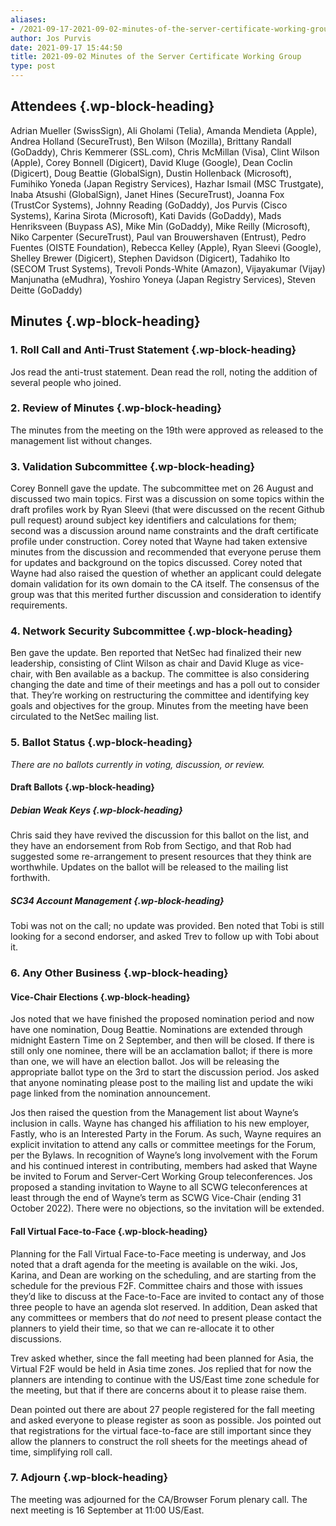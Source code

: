 ```yaml
---
aliases:
- /2021-09-17-2021-09-02-minutes-of-the-server-certificate-working-group/
author: Jos Purvis
date: 2021-09-17 15:44:50
title: 2021-09-02 Minutes of the Server Certificate Working Group
type: post
---
```


## Attendees {.wp-block-heading}

Adrian Mueller (SwissSign), Ali Gholami (Telia), Amanda Mendieta (Apple), Andrea Holland (SecureTrust), Ben Wilson (Mozilla), Brittany Randall (GoDaddy), Chris Kemmerer (SSL.com), Chris McMillan (Visa), Clint Wilson (Apple), Corey Bonnell (Digicert), David Kluge (Google), Dean Coclin (Digicert), Doug Beattie (GlobalSign), Dustin Hollenback (Microsoft), Fumihiko Yoneda (Japan Registry Services), Hazhar Ismail (MSC Trustgate), Inaba Atsushi (GlobalSign), Janet Hines (SecureTrust), Joanna Fox (TrustCor Systems), Johnny Reading (GoDaddy), Jos Purvis (Cisco Systems), Karina Sirota (Microsoft), Kati Davids (GoDaddy), Mads Henriksveen (Buypass AS), Mike Min (GoDaddy), Mike Reilly (Microsoft), Niko Carpenter (SecureTrust), Paul van Brouwershaven (Entrust), Pedro Fuentes (OISTE Foundation), Rebecca Kelley (Apple), Ryan Sleevi (Google), Shelley Brewer (Digicert), Stephen Davidson (Digicert), Tadahiko Ito (SECOM Trust Systems), Trevoli Ponds-White (Amazon), Vijayakumar (Vijay) Manjunatha (eMudhra), Yoshiro Yoneya (Japan Registry Services), Steven Deitte (GoDaddy)

## Minutes {.wp-block-heading}

### 1. Roll Call and Anti-Trust Statement {.wp-block-heading}

Jos read the anti-trust statement. Dean read the roll, noting the addition of several people who joined.

### 2. Review of Minutes {.wp-block-heading}

The minutes from the meeting on the 19th were approved as released to the management list without changes.

### 3. Validation Subcommittee {.wp-block-heading}

Corey Bonnell gave the update. The subcommittee met on 26 August and discussed two main topics. First was a discussion on some topics within the draft profiles work by Ryan Sleevi (that were discussed on the recent Github pull request) around subject key identifiers and calculations for them; second was a discussion around name constraints and the draft certificate profile under construction. Corey noted that Wayne had taken extensive minutes from the discussion and recommended that everyone peruse them for updates and background on the topics discussed. Corey noted that Wayne had also raised the question of whether an applicant could delegate domain validation for its own domain to the CA itself. The consensus of the group was that this merited further discussion and consideration to identify requirements.

### 4. Network Security Subcommittee {.wp-block-heading}

Ben gave the update. Ben reported that NetSec had finalized their new leadership, consisting of Clint Wilson as chair and David Kluge as vice-chair, with Ben available as a backup. The committee is also considering changing the date and time of their meetings and has a poll out to consider that. They’re working on restructuring the committee and identifying key goals and objectives for the group. Minutes from the meeting have been circulated to the NetSec mailing list.

### 5. Ballot Status {.wp-block-heading}

_There are no ballots currently in voting, discussion, or review._

#### Draft Ballots {.wp-block-heading}

##### Debian Weak Keys {.wp-block-heading}

Chris said they have revived the discussion for this ballot on the list, and they have an endorsement from Rob from Sectigo, and that Rob had suggested some re-arrangement to present resources that they think are worthwhile. Updates on the ballot will be released to the mailing list forthwith.

##### SC34 Account Management {.wp-block-heading}

Tobi was not on the call; no update was provided. Ben noted that Tobi is still looking for a second endorser, and asked Trev to follow up with Tobi about it.

### 6. Any Other Business {.wp-block-heading}

#### Vice-Chair Elections {.wp-block-heading}

Jos noted that we have finished the proposed nomination period and now have one nomination, Doug Beattie. Nominations are extended through midnight Eastern Time on 2 September, and then will be closed. If there is still only one nominee, there will be an acclamation ballot; if there is more than one, we will have an election ballot. Jos will be releasing the appropriate ballot type on the 3rd to start the discussion period. Jos asked that anyone nominating please post to the mailing list and update the wiki page linked from the nomination announcement.

Jos then raised the question from the Management list about Wayne’s inclusion in calls. Wayne has changed his affiliation to his new employer, Fastly, who is an Interested Party in the Forum. As such, Wayne requires an explicit invitation to attend any calls or committee meetings for the Forum, per the Bylaws. In recognition of Wayne’s long involvement with the Forum and his continued interest in contributing, members had asked that Wayne be invited to Forum and Server-Cert Working Group teleconferences. Jos proposed a standing invitation to Wayne to all SCWG teleconferences at least through the end of Wayne’s term as SCWG Vice-Chair (ending 31 October 2022). There were no objections, so the invitation will be extended.

#### Fall Virtual Face-to-Face {.wp-block-heading}

Planning for the Fall Virtual Face-to-Face meeting is underway, and Jos noted that a draft agenda for the meeting is available on the wiki. Jos, Karina, and Dean are working on the scheduling, and are starting from the schedule for the previous F2F. Committee chairs and those with issues they’d like to discuss at the Face-to-Face are invited to contact any of those three people to have an agenda slot reserved. In addition, Dean asked that any committees or members that do _not_ need to present please contact the planners to yield their time, so that we can re-allocate it to other discussions.

Trev asked whether, since the fall meeting had been planned for Asia, the Virtual F2F would be held in Asia time zones. Jos replied that for now the planners are intending to continue with the US/East time zone schedule for the meeting, but that if there are concerns about it to please raise them.

Dean pointed out there are about 27 people registered for the fall meeting and asked everyone to please register as soon as possible. Jos pointed out that registrations for the virtual face-to-face are still important since they allow the planners to construct the roll sheets for the meetings ahead of time, simplifying roll call.

### 7. Adjourn {.wp-block-heading}

The meeting was adjourned for the CA/Browser Forum plenary call. The next meeting is 16 September at 11:00 US/East.